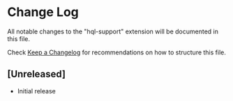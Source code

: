# Change Log

All notable changes to the "hql-support" extension will be documented in this file.

Check [Keep a Changelog](http://keepachangelog.com/) for recommendations on how to structure this file.

## [Unreleased]

- Initial release